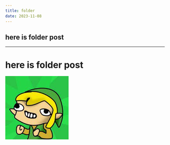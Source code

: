 ```yaml
---
title: folder
date: 2023-11-08
---
```

## here is folder post

---

# here is folder post

![](images.jpeg)